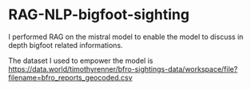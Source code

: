 # RAG-NLP-bigfoot-sighting
I performed RAG on the mistral model to enable the model to discuss in depth bigfoot related informations.

The dataset I used to empower the model is https://data.world/timothyrenner/bfro-sightings-data/workspace/file?filename=bfro_reports_geocoded.csv
